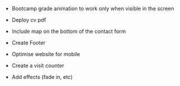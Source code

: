 - Bootcamp grade animation to work only when visible in the screen

- Deploy cv pdf

- Include map on the bottom of the contact form

- Create Footer

- Optimise website for mobile

- Create a visit counter

- Add effects (fade in, etc)
